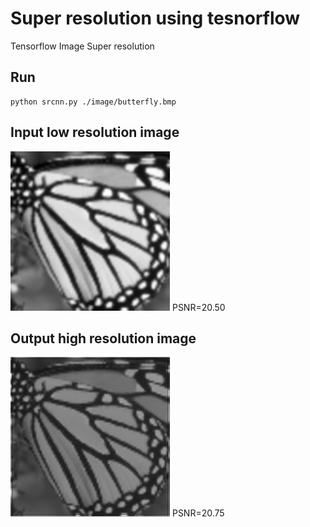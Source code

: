 # Super resolution using tesnorflow
Tensorflow Image Super resolution 

## Run 
```console
python srcnn.py ./image/butterfly.bmp
```
## Input low resolution image
![alt text](https://github.com/AbinZorto/tf-SRCNN/blob/master/b.jpeg) PSNR=20.50

## Output high resolution image
![alt text](https://github.com/AbinZorto/tf-SRCNN/blob/master/sr.jpeg) PSNR=20.75
